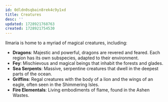 ```yaml
---
id: 0dldn0sqbain8rek4c9y1xd
title: Creatures
desc: ''
updated: 1728921768763
created: 1728921754530
---
```

Ilmaria is home to a myriad of magical creatures, including:

- **Dragons**: Majestic and powerful, dragons are revered and feared. Each region has its own subspecies, adapted to their environment.
- **Fey**: Mischievous and magical beings that inhabit the forests and glades.
- **Sea Serpents**: Massive, serpentine creatures that dwell in the deepest parts of the ocean.
- **Griffins**: Regal creatures with the body of a lion and the wings of an eagle, often seen in the Shimmering Isles.
- **Fire Elementals**: Living embodiments of flame, found in the Ashen Wastes.

